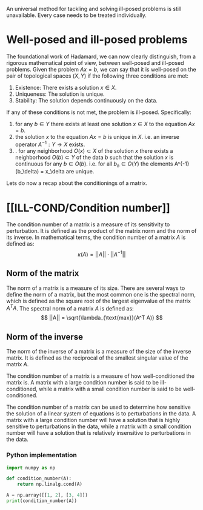 An universal method for tackling and solving ill-posed problems is still unavailable. Every case needs to be treated individually. 

# Well-posed and ill-posed problems
The foundational work of Hadamard, we can now clearly distinguish, from a rigorous mathematical point of view, between well-posed and ill-posed problems. 
Given the problem $Ax = b$, we can say that it is well-posed on the pair of topological spaces $(X, Y)$ if the following three conditions are met:
1. Existence: There exists a solution $x \in X$.
2. Uniqueness: The solution is unique.
3. Stability: The solution depends continuously on the data.

If any of these conditions is not met, the problem is ill-posed. Specifically:
1. for any $b \in Y$ there exists at least one solution $x \in X$ to the equation $Ax = b$.
2. the solution $x$  to the equation $Ax = b$ is unique in $X$. i.e. an inverse operator $A^{-1}: Y \rightarrow X$ exists.
3. . for any neighborhood $O(x) \subset X$ of the solution $x$ there exists a neighborhood $O(b) \subset Y$ of the data $b$ such that the solution $x$ is continuous for any $b \in O(b)$. i.e. for all $b_\delta \in O(Y)$ the elements A^{-1}(b_\delta) = x_\delta are unique.

Lets do now  a recap about the conditionings of a matrix.

# [[ILL-COND/Condition number]]


The condition number of a matrix is a measure of its sensitivity to perturbation. It is defined as the product of the matrix norm and the norm of its inverse. 
In mathematical terms, the condition number of a matrix $A$ is defined as:
$$
\kappa(A) = ||A|| \cdot ||A^{-1}||
$$

## Norm of the matrix
The norm of a matrix is a measure of its size. There are several ways to define the norm of a matrix, but the most common one is the spectral norm, which is defined as the square root of the largest eigenvalue of the matrix $A^T A$. 
The spectral norm of a matrix $A$ is defined as:
$$
||A|| = \sqrt{\lambda_{\text{max}}(A^T A)}
$$

## Norm of the inverse
The norm of the inverse of a matrix is a measure of the size of the inverse matrix. It is defined as the reciprocal of the smallest singular value of the matrix $A$.

The condition number of a matrix is a measure of how well-conditioned the matrix is. A matrix with a large condition number is said to be ill-conditioned, while a matrix with a small condition number is said to be well-conditioned. 

The condition number of a matrix can be used to determine how sensitive the solution of a linear system of equations is to perturbations in the data. A matrix with a large condition number will have a solution that is highly sensitive to perturbations in the data, while a matrix with a small condition number will have a solution that is relatively insensitive to perturbations in the data.

### Python implementation
```python
import numpy as np

def condition_number(A):
    return np.linalg.cond(A)

A = np.array([[1, 2], [3, 4]])
print(condition_number(A))
```


